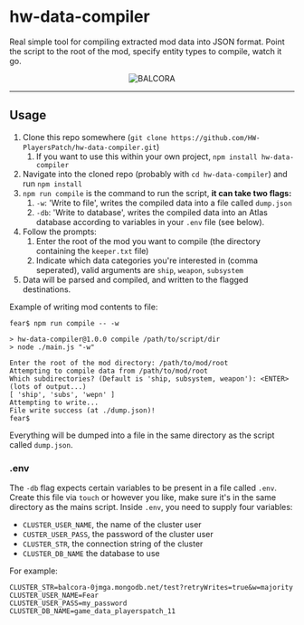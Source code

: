 # hw-data-compiler

Real simple tool for compiling extracted mod data into JSON format. Point the script to the root of the mod, specify entity types to compile, watch it go.

<p align="center"><img src="https://i.imgur.com/uMvwk6r.png" alt="BALCORA" /></p>

---

## Usage

1. Clone this repo somewhere (`git clone https://github.com/HW-PlayersPatch/hw-data-compiler.git`)
    1. If you want to use this within your own project, `npm install hw-data-compiler`
2. Navigate into the cloned repo (probably with `cd hw-data-compiler`) and run `npm install`
3. `npm run compile` is the command to run the script, **it can take two flags:**
    1. `-w`: 'Write to file', writes the compiled data into a file called `dump.json`
    2. `-db`: 'Write to database', writes the compiled data into an Atlas database according to variables in your `.env` file (see below).
4. Follow the prompts:
    1. Enter the root of the mod you want to compile (the directory containing the `keeper.txt` file)
    2. Indicate which data categories you're interested in (comma seperated), valid arguments are `ship`, `weapon`, `subsystem`
5. Data will be parsed and compiled, and written to the flagged destinations.

Example of writing mod contents to file:
```shell
fear$ npm run compile -- -w

> hw-data-compiler@1.0.0 compile /path/to/script/dir
> node ./main.js "-w"

Enter the root of the mod directory: /path/to/mod/root
Attempting to compile data from /path/to/mod/root
Which subdirectories? (Default is 'ship, subsystem, weapon'): <ENTER>
(lots of output...)
[ 'ship', 'subs', 'wepn' ]
Attempting to write...
File write success (at ./dump.json)!
fear$
```
Everything will be dumped into a file in the same directory as the script called `dump.json`.

### .env

The `-db` flag expects certain variables to be present in a file called `.env`. Create this file via `touch` or however you like, make sure it's in the same directory as the mains script. Inside `.env`, you need to supply four variables:
- `CLUSTER_USER_NAME`, the name of the cluster user
- `CUSTER_USER_PASS`, the password of the cluster user
- `CLUSTER_STR`, the connection string of the cluster
- `CLUSTER_DB_NAME` the database to use

For example:
```
CLUSTER_STR=balcora-0jmga.mongodb.net/test?retryWrites=true&w=majority
CLUSTER_USER_NAME=Fear
CLUSTER_USER_PASS=my_password
CLUSTER_DB_NAME=game_data_playerspatch_11
```